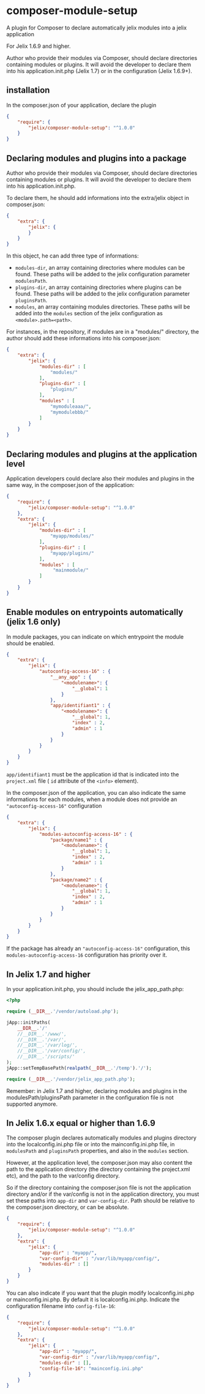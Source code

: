 # composer-module-setup

A plugin for Composer to declare automatically jelix modules into a jelix application

For Jelix 1.6.9 and higher.

Author who provide their modules via Composer, should declare directories 
containing modules or plugins. It will avoid the developer to declare them 
into his application.init.php (Jelix 1.7) or in the configuration (Jelix 1.6.9+).

## installation

In the composer.json of your application, declare the plugin

```json
{
    "require": {
        "jelix/composer-module-setup": "^1.0.0"
    }
}
```

## Declaring modules and plugins into a package

Author who provide their modules via Composer, should declare directories containing modules
or plugins. It will avoid the developer to declare them into his application.init.php.

To declare them, he should add informations into the extra/jelix object in composer.json:

```json
{
    "extra": {
        "jelix": {
        }
    }
}
```

In this object, he can add three type of informations:

- `modules-dir`, an array containing directories where modules can be found.
  These paths will be added to the jelix configuration parameter `modulesPath`.
- `plugins-dir`, an array containing directories where plugins can be found.
  These paths will be added to the jelix configuration parameter `pluginsPath`.
- `modules`, an array containing modules directories.
  These paths will be added into the `modules` section of the jelix configuration
   as `<module>.path=<path>`.

For instances, in the repository, if modules are in a "modules/" directory, the 
author should add these informations into his composer.json:

```json
{
    "extra": {
        "jelix": {
            "modules-dir" : [
                "modules/"
            ],
            "plugins-dir" : [
                "plugins/"
            ],
            "modules" : [
                "mymoduleaaa/",
                "mymodulebbb/"
            ]
        }
    }
}
```

## Declaring modules and plugins at the application level

Application developers could declare also their modules and plugins in the same way, in
the composer.json of the application:

```json
{
    "require": {
        "jelix/composer-module-setup": "^1.0.0"
    },
    "extra": {
        "jelix": {
            "modules-dir" : [
                "myapp/modules/"
            ],
            "plugins-dir" : [
                "myapp/plugins/"
            ],
            "modules" : [
                 "mainmodule/"
            ]
        }
    }
}
```


## Enable modules on entrypoints automatically (jelix 1.6 only)

In module packages, you can indicate on which entrypoint the module should be enabled.

```json
{
    "extra": {
        "jelix": {
            "autoconfig-access-16" : {
                "__any_app" : {
                    "<modulename>": {
                        "__global": 1
                    }
                },
                "app/identifiant1" : {
                    "<modulename>": {
                        "__global": 1,
                        "index" : 2,
                        "admin" : 1   
                    }
                }
            }
        }
    }
}
```

`app/identifiant1` must be the application id that is indicated into the `project.xml`
file ( `id` attribute of the `<info>` element).

In the composer.json of the application, you can also indicate the same informations
for each modules, when a module does not provide an `"autoconfig-access-16"` configuration 

```json
{
    "extra": {
        "jelix": {
            "modules-autoconfig-access-16" : {
                "package/name1" : {
                    "<modulename>": {
                        "__global": 1,
                        "index" : 2,
                        "admin" : 1   
                    }
                },
                "package/name2" : {
                    "<modulename>": {
                        "__global": 1,
                        "index" : 2,
                        "admin" : 1   
                    }
                }
            }
        }
    }
}
```

If the package has already an `"autoconfig-access-16"` configuration, this
`modules-autoconfig-access-16` configuration has priority over it.

## In Jelix 1.7 and higher

In your application.init.php, you should include the jelix_app_path.php:

```php
<?php

require (__DIR__.'/vendor/autoload.php');

jApp::initPaths(
    __DIR__.'/'
    //__DIR__.'/www/',
    //__DIR__.'/var/',
    //__DIR__.'/var/log/',
    //__DIR__.'/var/config/',
    //__DIR__.'/scripts/'
);
jApp::setTempBasePath(realpath(__DIR__.'/temp').'/');

require (__DIR__.'/vendor/jelix_app_path.php');

```

Remember: in Jelix 1.7 and higher, declaring modules and plugins in the modulesPath/pluginsPath
parameter in the configuration file is not supported anymore.

## In Jelix 1.6.x equal or higher than 1.6.9

The composer plugin declares automatically modules and plugins directory into 
the localconfig.ini.php file or into the mainconfig.ini.php file, 
in `modulesPath` and `pluginsPath` properties, and also in the `modules` section.

However, at the application level, the composer.json may also content the path
to the application directory (the directory containing the project.xml etc), and
the path to the var/config directory.


So if the directory containing the composer.json file is not the application 
directory and/or if the var/config is not in the application directory, you must 
set these paths into `app-dir` and `var-config-dir`. Path should be
relative to the composer.json directory, or can be absolute.

```json
{
    "require": {
        "jelix/composer-module-setup": "^1.0.0"
    },
    "extra": {
        "jelix": {
            "app-dir" : "myapp/",
            "var-config-dir" : "/var/lib/myapp/config/",
            "modules-dir" : []
        }
    }
}
```

You can also indicate if you want that the plugin modify localconfig.ini.php 
or mainconfig.ini.php. By default it is localconfig.ini.php. Indicate the
configuration filename into `config-file-16`:


```json
{
    "require": {
        "jelix/composer-module-setup": "^1.0.0"
    },
    "extra": {
        "jelix": {
            "app-dir" : "myapp/",
            "var-config-dir" : "/var/lib/myapp/config/",
            "modules-dir" : [],
            "config-file-16": "mainconfig.ini.php"
        }
    }
}
```

